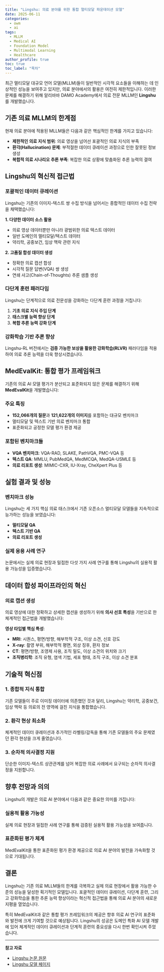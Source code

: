 ```yaml
---
title: "Lingshu: 의료 분야를 위한 통합 멀티모달 파운데이션 모델"
date: 2025-06-11
categories: 
  - owm
  - ai
tags: 
  - MLLM
  - Medical AI
  - Foundation Model
  - Multimodal Learning
  - Healthcare
author_profile: true
toc: true
toc_label: "목차"
---
```


최근 멀티모달 대규모 언어 모델(MLLM)들이 일반적인 시각적 요소들을 이해하는 데 인상적인 성능을 보여주고 있지만, 의료 분야에서의 활용은 여전히 제한적입니다. 이러한 문제를 해결하기 위해 알리바바 DAMO Academy에서 의료 전문 MLLM인 **Lingshu**를 개발했습니다.

## 기존 의료 MLLM의 한계점

현재 의료 분야에 적용된 MLLM들은 다음과 같은 핵심적인 한계를 가지고 있습니다:

- **제한적인 의료 지식 범위**: 의료 영상을 넘어선 포괄적인 의료 지식의 부족
- **환각(Hallucination) 문제**: 부적절한 데이터 큐레이션 과정으로 인한 잘못된 정보 생성
- **복합적 의료 시나리오 추론 부족**: 복잡한 의료 상황에 맞춤화된 추론 능력의 결여

## Lingshu의 혁신적 접근법

### 포괄적인 데이터 큐레이션

Lingshu는 기존의 이미지-텍스트 쌍 수집 방식을 넘어서는 종합적인 데이터 수집 전략을 채택했습니다:

**1. 다양한 데이터 소스 활용**
- 의료 영상 데이터뿐만 아니라 광범위한 의료 텍스트 데이터
- 일반 도메인의 멀티모달/텍스트 데이터
- 약리학, 공중보건, 임상 맥락 관련 지식

**2. 고품질 합성 데이터 생성**
- 정확한 의료 캡션 합성
- 시각적 질문 답변(VQA) 쌍 생성
- 연쇄 사고(Chain-of-Thoughts) 추론 샘플 생성

### 다단계 훈련 패러다임

Lingshu는 단계적으로 의료 전문성을 강화하는 다단계 훈련 과정을 거칩니다:

1. **기초 의료 지식 주입 단계**
2. **태스크별 능력 향상 단계**  
3. **복합 추론 능력 강화 단계**

### 강화학습 기반 추론 향상

Lingshu-RL 버전에서는 **검증 가능한 보상을 활용한 강화학습(RLVR)** 패러다임을 적용하여 의료 추론 능력을 더욱 향상시켰습니다.

## MedEvalKit: 통합 평가 프레임워크

기존의 의료 AI 모델 평가가 분산되고 표준화되지 않은 문제를 해결하기 위해 **MedEvalKit**을 개발했습니다:

### 주요 특징
- **152,066개의 질문**과 **121,622개의 이미지**를 포함하는 대규모 벤치마크
- 멀티모달 및 텍스트 기반 의료 벤치마크 통합
- 표준화되고 공정한 모델 평가 환경 제공

### 포함된 벤치마크들
- **VQA 벤치마크**: VQA-RAD, SLAKE, PathVQA, PMC-VQA 등
- **텍스트 QA**: MMLU, PubMedQA, MedMCQA, MedQA-USMLE 등
- **의료 리포트 생성**: MIMIC-CXR, IU-Xray, CheXpert Plus 등

## 실험 결과 및 성능

### 벤치마크 성능
Lingshu는 세 가지 핵심 의료 태스크에서 기존 오픈소스 멀티모달 모델들을 지속적으로 능가하는 성능을 보였습니다:

- **멀티모달 QA**
- **텍스트 기반 QA**  
- **의료 리포트 생성**

### 실제 응용 사례 연구
논문에서는 실제 의료 현장과 밀접한 다섯 가지 사례 연구를 통해 Lingshu의 실용적 활용 가능성을 입증했습니다.

## 데이터 합성 파이프라인의 혁신

### 의료 캡션 생성
의료 영상에 대한 정확하고 상세한 캡션을 생성하기 위해 **의사 선호 특성**을 기반으로 한 체계적인 접근법을 개발했습니다:

**영상 타입별 핵심 특성**:
- **MRI**: 시퀀스, 평면/방향, 해부학적 구조, 이상 소견, 신호 강도
- **X-ray**: 촬영 부위, 해부학적 평면, 외상 징후, 환자 정보
- **CT**: 평면/방향, 조영제 사용, 조직 밀도, 이상 소견의 위치와 크기
- **조직병리학**: 조직 유형, 염색 기법, 세포 형태, 조직 구조, 이상 소견 분포

## 기술적 혁신점

### 1. 종합적 지식 통합
기존 모델들이 주로 이미징 데이터에 의존했던 것과 달리, Lingshu는 약리학, 공중보건, 임상 맥락 등 의료의 전 영역에 걸친 지식을 통합했습니다.

### 2. 환각 현상 최소화
체계적인 데이터 큐레이션과 추가적인 라벨링/감독을 통해 기존 모델들의 주요 문제였던 환각 현상을 크게 줄였습니다.

### 3. 순차적 의사결정 지원
단순한 이미지-텍스트 상관관계를 넘어 복잡한 의료 사례에서 요구되는 순차적 의사결정을 지원합니다.

## 향후 전망과 의의

Lingshu의 개발은 의료 AI 분야에서 다음과 같은 중요한 의미를 가집니다:

### 실용적 활용 가능성
실제 의료 현장과 밀접한 사례 연구를 통해 검증된 실용적 활용 가능성을 보여줍니다.

### 표준화된 평가 체계
MedEvalKit을 통한 표준화된 평가 환경 제공으로 의료 AI 분야의 발전을 가속화할 것으로 기대됩니다.


## 결론

Lingshu는 기존 의료 MLLM들의 한계를 극복하고 실제 의료 현장에서 활용 가능한 수준의 성능을 달성한 획기적인 모델입니다. 포괄적인 데이터 큐레이션, 다단계 훈련, 그리고 강화학습을 통한 추론 능력 향상이라는 혁신적 접근법을 통해 의료 AI 분야의 새로운 지평을 열었습니다.

특히 MedEvalKit과 같은 통합 평가 프레임워크의 제공은 향후 의료 AI 연구의 표준화와 발전에 크게 기여할 것으로 예상됩니다. Lingshu의 성공은 도메인 특화 AI 모델 개발에 있어 체계적인 데이터 큐레이션과 단계적 훈련의 중요성을 다시 한번 확인시켜 주었습니다.

---

**참고 자료**
- [Lingshu 논문 원문](https://arxiv.org/pdf/2506.07044)
- [Lingshu 모델 페이지](https://huggingface.co/lingshu-medical-mllm)
